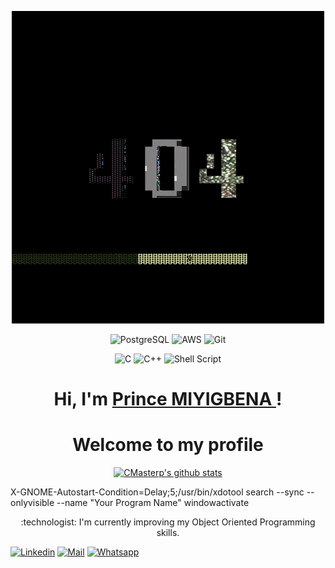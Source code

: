 <p align="center">
    <a><img src="https://raw.githubusercontent.com/CMasterp/CMasterp/master/img/404.gif" alt="[002]"></a>
</p>

<p align = "center">
    <a>
        <img alt="PostgreSQL" src="https://img.shields.io/badge/postgresql%20-%23323330.svg?&style=for-the-badge&logo=postgresql&logoColor=%23F7DF1E"/>
    </a>
    <a>
        <img alt="AWS" src="https://img.shields.io/badge/aws%20-%2343853D.svg?&style=for-the-badge&logo=aws&logoColor=white"/>
    </a>
    <a>
        <img alt="Git" src="https://img.shields.io/badge/git%20-%23F05033.svg?&style=for-the-badge&logo=git&logoColor=white"/>
    </a>
</p>

<p align = "center">
    <a>
        <img alt="C" src="https://img.shields.io/badge/c%20-%2300599C.svg?&style=for-the-badge&logo=c&logoColor=white"/>
    </a>
    <a>
        <img alt="C++" src="https://img.shields.io/badge/c++%20-%2300599C.svg?&style=for-the-badge&logo=c%2B%2B&ogoColor=white"/>
    </a>
    <a>
        <img alt="Shell Script" src="https://img.shields.io/badge/shell_script%20-%23121011.svg?&style=for-the-badge&logo=gnu-bash&logoColor=white"/>
    </a>
</p>

<h1 align="center">
    Hi, I'm
    <a href="https://github.com/CMasterp">
        Prince MIYIGBENA
    </a>!
</h1>
<h1 align="center">
    Welcome to my profile
</h1>

<p align="center">
  <a href="https://github.com/CMasterp"><img src="https://github-readme-stats.vercel.app/api?username=CMasterp&show_icons=true&theme=dracula&hide_border=true" alt="CMasterp's github stats"></a>
</p>

X-GNOME-Autostart-Condition=Delay;5;/usr/bin/xdotool search --sync --onlyvisible --name "Your Program Name" windowactivate

<p align = "center">
    :technologist: I'm currently improving my Object Oriented Programming skills.
</p>

[![Linkedin](https://img.shields.io/badge/linkedin-%230077B5.svg?&style=for-the-badge&logo=linkedin&logoColor=white)](https://www.linkedin.com/in/christian-miyigbena/)
[![Mail](https://img.shields.io/badge/gmail-D14836?&style=for-the-badge&logo=gmail&logoColor=white)](christianmiyigbena@gmail.com)
[![Whatsapp](https://img.shields.io/badge/WHATSAPP-25D366?&style=for-the-badge&logo=whatsapp&logoColor=white)](https://wa.me/+22990653614)
